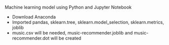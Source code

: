 Machine learning model using Python and Jupyter Notebook
- Download Anaconda
- Imported pandas, sklearn.tree, sklearn.model_selection, sklearn.metrics, joblib
- music.csv will be needed, music-recommender.joblib and music-recommender.dot will be created 
